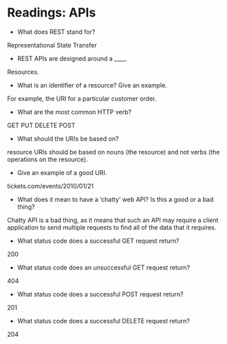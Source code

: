 # Readings: APIs

- What does REST stand for?

Representational State Transfer

- REST APIs are designed around a ____.

Resources. 

- What is an identifier of a resource? Give an example.

For example, the URI for a particular customer order.

- What are the most common HTTP verb?

GET PUT DELETE POST

- What should the URIs be based on?

resource URIs should be based on nouns (the resource) and not verbs (the operations on the resource).

- Give an example of a good URI.

tickets.com/events/2010/01/21

- What does it mean to have a ‘chatty’ web API? Is this a good or a bad thing?

Chatty API is a bad thing, as it means that such an API may require a client application to send multiple requests to find all of the data that it requires. 

- What status code does a successful GET request return?

200

- What status code does an unsuccessful GET request return?

404

- What status code does a successful POST request return?

201 

- What status code does a successful DELETE request return?

204

